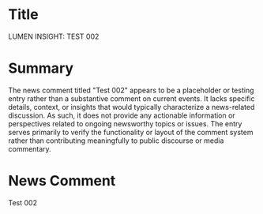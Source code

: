 # Title
LUMEN INSIGHT: TEST 002

# Summary
The news comment titled "Test 002" appears to be a placeholder or testing entry rather than a substantive comment on current events. It lacks specific details, context, or insights that would typically characterize a news-related discussion. As such, it does not provide any actionable information or perspectives related to ongoing newsworthy topics or issues. The entry serves primarily to verify the functionality or layout of the comment system rather than contributing meaningfully to public discourse or media commentary.

# News Comment
Test 002
